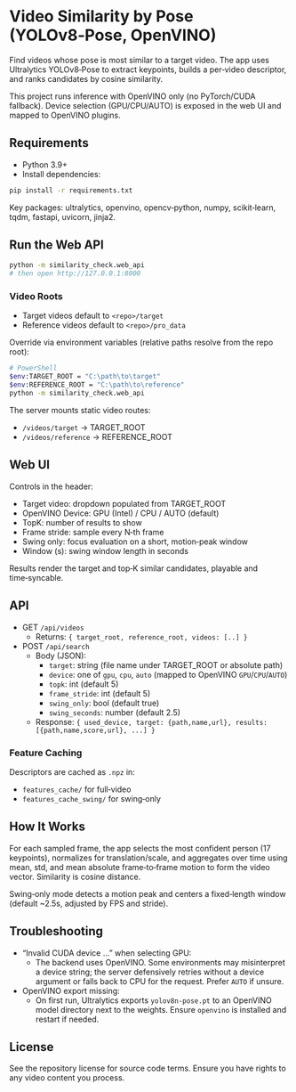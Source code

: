 ﻿# Video Similarity by Pose (YOLOv8‑Pose, OpenVINO)

Find videos whose pose is most similar to a target video. The app uses Ultralytics YOLOv8‑Pose to extract keypoints, builds a per‑video descriptor, and ranks candidates by cosine similarity.

This project runs inference with OpenVINO only (no PyTorch/CUDA fallback). Device selection (GPU/CPU/AUTO) is exposed in the web UI and mapped to OpenVINO plugins.

## Requirements

- Python 3.9+
- Install dependencies:

```bash
pip install -r requirements.txt
```

Key packages: ultralytics, openvino, opencv‑python, numpy, scikit‑learn, tqdm, fastapi, uvicorn, jinja2.

## Run the Web API

```bash
python -m similarity_check.web_api
# then open http://127.0.0.1:8000
```

### Video Roots

- Target videos default to `<repo>/target`
- Reference videos default to `<repo>/pro_data`

Override via environment variables (relative paths resolve from the repo root):

```bash
# PowerShell
$env:TARGET_ROOT = "C:\path\to\target"
$env:REFERENCE_ROOT = "C:\path\to\reference"
python -m similarity_check.web_api
```

The server mounts static video routes:
- `/videos/target` → TARGET_ROOT
- `/videos/reference` → REFERENCE_ROOT

## Web UI

Controls in the header:
- Target video: dropdown populated from TARGET_ROOT
- OpenVINO Device: GPU (Intel) / CPU / AUTO (default)
- TopK: number of results to show
- Frame stride: sample every N‑th frame
- Swing only: focus evaluation on a short, motion‑peak window
- Window (s): swing window length in seconds

Results render the target and top‑K similar candidates, playable and time‑syncable.

## API

- GET `/api/videos`
  - Returns: `{ target_root, reference_root, videos: [..] }`
- POST `/api/search`
  - Body (JSON):
    - `target`: string (file name under TARGET_ROOT or absolute path)
    - `device`: one of `gpu`, `cpu`, `auto` (mapped to OpenVINO `GPU`/`CPU`/`AUTO`)
    - `topk`: int (default 5)
    - `frame_stride`: int (default 5)
    - `swing_only`: bool (default true)
    - `swing_seconds`: number (default 2.5)
  - Response: `{ used_device, target: {path,name,url}, results: [{path,name,score,url}, ...] }`

### Feature Caching

Descriptors are cached as `.npz` in:
- `features_cache/` for full‑video
- `features_cache_swing/` for swing‑only

## How It Works

For each sampled frame, the app selects the most confident person (17 keypoints), normalizes for translation/scale, and aggregates over time using mean, std, and mean absolute frame‑to‑frame motion to form the video vector. Similarity is cosine distance.

Swing‑only mode detects a motion peak and centers a fixed‑length window (default ~2.5s, adjusted by FPS and stride).

## Troubleshooting

- “Invalid CUDA device …” when selecting GPU:
  - The backend uses OpenVINO. Some environments may misinterpret a device string; the server defensively retries without a device argument or falls back to CPU for the request. Prefer `AUTO` if unsure.
- OpenVINO export missing:
  - On first run, Ultralytics exports `yolov8n-pose.pt` to an OpenVINO model directory next to the weights. Ensure `openvino` is installed and restart if needed.

## License

See the repository license for source code terms. Ensure you have rights to any video content you process.